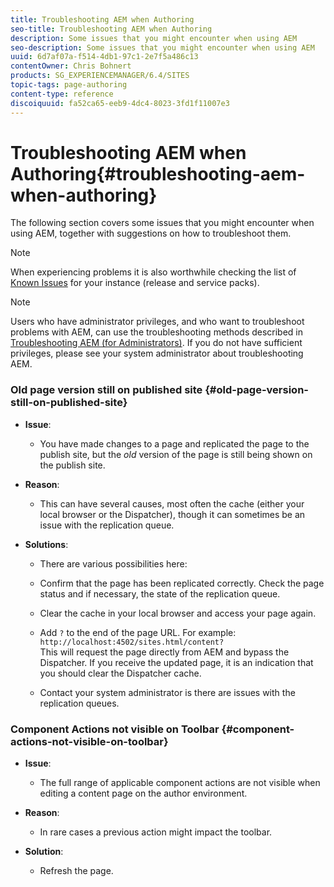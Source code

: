 ```yaml
---
title: Troubleshooting AEM when Authoring
seo-title: Troubleshooting AEM when Authoring
description: Some issues that you might encounter when using AEM
seo-description: Some issues that you might encounter when using AEM
uuid: 6d7af07a-f514-4db1-97c1-2e7f5a486c13
contentOwner: Chris Bohnert
products: SG_EXPERIENCEMANAGER/6.4/SITES
topic-tags: page-authoring
content-type: reference
discoiquuid: fa52ca65-eeb9-4dc4-8023-3fd1f11007e3
---
```


# Troubleshooting AEM when Authoring{#troubleshooting-aem-when-authoring}

The following section covers some issues that you might encounter when using AEM, together with suggestions on how to troubleshoot them.

>[!NOTE]
>
>When experiencing problems it is also worthwhile checking the list of [Known Issues](../../../release-notes/known-issues.md) for your instance (release and service packs).

>[!NOTE]
>
>Users who have administrator privileges, and who want to troubleshoot problems with AEM, can use the troubleshooting methods described in [Troubleshooting AEM (for Administrators)](../../../sites/administering/using/troubleshoot.md). If you do not have sufficient privileges, please see your system administrator about troubleshooting AEM.

### Old page version still on published site {#old-page-version-still-on-published-site}

* **Issue**:

    * You have made changes to a page and replicated the page to the publish site, but the *old* version of the page is still being shown on the publish site.

* **Reason**:

    * This can have several causes, most often the cache (either your local browser or the Dispatcher), though it can sometimes be an issue with the replication queue.

* **Solutions**:

    * There are various possibilities here:
    * Confirm that the page has been replicated correctly. Check the page status and if necessary, the state of the replication queue.  
    * Clear the cache in your local browser and access your page again.
    * Add `?` to the end of the page URL. For example:  
      `http://localhost:4502/sites.html/content?`  
      This will request the page directly from AEM and bypass the Dispatcher. If you receive the updated page, it is an indication that you should clear the Dispatcher cache.
    
    * Contact your system administrator is there are issues with the replication queues.

### Component Actions not visible on Toolbar {#component-actions-not-visible-on-toolbar}

* **Issue**:

    * The full range of applicable component actions are not visible when editing a content page on the author environment.

* **Reason**:

    * In rare cases a previous action might impact the toolbar.

* **Solution**:

    * Refresh the page.

